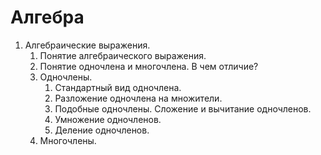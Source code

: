 # Алгебра
1. Алгебраические выражения.
	1. Понятие алгебраического выражения.
	2. Понятие одночлена и многочлена. В чем отличие?
	3. Одночлены.
		1. Стандартный вид одночлена.
		2. Разложение одночлена на множители.
		3. Подобные одночлены. Сложение и вычитание одночленов.
		4. Умножение одночленов.
		5. Деление одночленов.
	4. Многочлены.